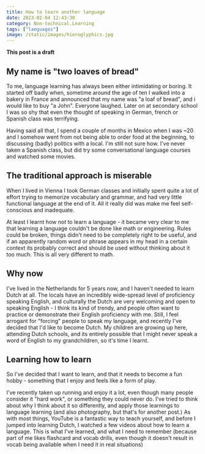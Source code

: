 ```yaml
---
title: How to learn another language
date: 2023-02-04 12:43:30
category: Non-technical.Learning
tags: ["languages"]
image: /static/images/hieroglyphics.jpg
---
```


<TOCInline toc={props.toc} exclude='Contents' toHeading={2} />

**This post is a draft**

## My name is "two loaves of bread"

To me, language learning has always been either intimidating or boring. It started off badly when,
sometime around the age of ten I walked into a bakery in France and announced that my name was "a
loaf of bread", and i would like to buy "a John". Everyone laughed. Later on at secondary school I
was so shy that even the thought of speaking in German, french or Spanish class was terrifying.

Having said all that, I spend a couple of months in Mexico when I was ~20 and I somehow went from
not being able to order food at the beginning, to discussing (badly) politics with a local. I'm
still not sure how. I've never taken a Spanish class, but did try some conversational language
courses and watched some movies.

## The traditional approach is miserable

When I lived in Vienna I took German classes and initially spent quite a lot of effort trying to
memorize vocabulary and grammar, and had very little functional language at the end of it. All it
really did was make me feel self-conscious and inadequate.

At least I learnt how _not_ to learn a language - it became very clear to me that learning a
language couldn't be done like math or engineering. Rules could be broken, things didn't need to be
completely right to be useful, and if an apparently random word or phrase appears in my head in a
certain context its probably correct and should be used without thinking about it too much. This is
all very different to math.

## Why now

I've lived in the Netherlands for 5 years now, and I haven't needed to learn Dutch at all. The
locals have an incredibly wide-spread level of proficiency speaking English, and culturally the
Dutch are very welcoming and open to speaking English - I think its kind of trendy, and people often
want to practice or demonstrate their English proficiency with me. Still, I feel arrogant for
"forcing" people to speak my language, and recently I've decided that I'd like to become Dutch. My
children are growing up here, attending Dutch schools, and its entirely possible that I might never
speak a word of English to my grandchildren, so it's time I learnt.

## Learning how to learn

So I've decided that I want to learn, and that it needs to become a fun hobby - something that I
enjoy and feels like a form of play.

I've recently taken up running and enjoy it a lot, even though many people consider it "hard work",
or something they could never do. I've tried to think about why I think about it so differently, and
apply those learnings to language learning (and also photography, but that's for another post.) As
with most things, YouTube is a fantastic way to teach yourself, and before I jumped into learning
Dutch, I watched a few videos about how to learn a language. This is what I've learned, and what I
need to remember (because part of me likes flashcard and vocab drills, even though it doesn't result
in vocab being available when I need it in real situations)
